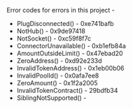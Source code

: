 Error codes for errors in this project -

- PlugDisconnected() - 0xe741bafb
- NotHub() - 0x9de97418
- NotSocket() - 0xc59f8f7c
- ConnectorUnavailable() - 0xb1efb84a
- AmountOutsideLimit() - 0x47ebad20
- ZeroAddress() - 0xd92e233d
- InvalidTokenAddress() - 0x1eb00b06
- InvalidPoolId() - 0x0afa7ee8
- ZeroAmount() - 0x1f2a2005
- InvalidTokenContract() - 29bdfb34
- SiblingNotSupported() -
